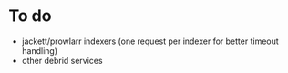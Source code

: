 # To do
- jackett/prowlarr indexers (one request per indexer for better timeout handling)
- other debrid services
